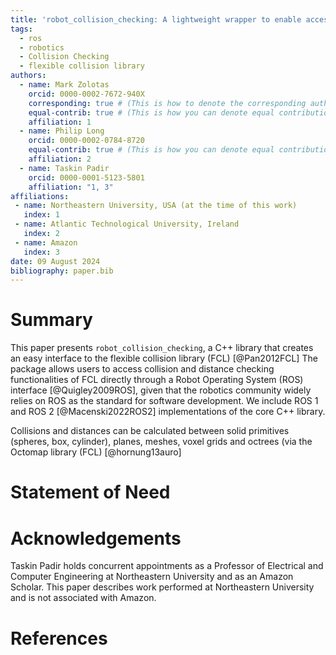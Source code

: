 ```yaml
---
title: 'robot_collision_checking: A lightweight wrapper to enable access to FCL (flexible collision library) via ROS and ROS 2'
tags:
  - ros
  - robotics
  - Collision Checking
  - flexible collision library
authors:
  - name: Mark Zolotas
    orcid: 0000-0002-7672-940X
    corresponding: true # (This is how to denote the corresponding author)
    equal-contrib: true # (This is how you can denote equal contributions between multiple authors)
    affiliation: 1
  - name: Philip Long
    orcid: 0000-0002-0784-8720
    equal-contrib: true # (This is how you can denote equal contributions between multiple authors)
    affiliation: 2
  - name: Taskin Padir
    orcid: 0000-0001-5123-5801
    affiliation: "1, 3"
affiliations:
 - name: Northeastern University, USA (at the time of this work)
   index: 1
 - name: Atlantic Technological University, Ireland
   index: 2
 - name: Amazon
   index: 3
date: 09 August 2024
bibliography: paper.bib
---
```


# Summary
This paper presents `robot_collision_checking`, a C++ library that creates an easy interface to the flexible collision library (FCL) [@Pan2012FCL] The package allows users to access collision and distance checking functionalities of FCL directly through a Robot Operating System (ROS) interface [@Quigley2009ROS],  given that the robotics community widely relies on ROS as the standard for software development. We include ROS 1 and ROS 2 [@Macenski2022ROS2] implementations of the core C++ library.

Collisions and distances can be calculated between solid primitives (spheres, box, cylinder), planes, meshes, voxel grids and octrees (via the Octomap library (FCL) [@hornung13auro] 



# Statement of Need


# Acknowledgements

Taskin Padir holds concurrent appointments as a Professor of Electrical and Computer Engineering at Northeastern University and as an Amazon Scholar. This paper describes work performed at Northeastern University and is not associated with Amazon.

# References


